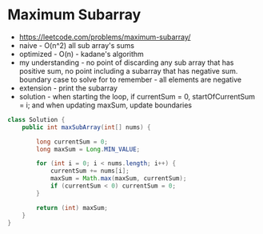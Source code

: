 # Maximum Subarray

- https://leetcode.com/problems/maximum-subarray/
- naive - O(n^2) all sub array's sums
- optimized - O(n) - kadane's algorithm
- my understanding - no point of discarding any sub array that has positive sum, no point including a subarray that has negative sum. boundary case to solve for to remember - all elements are negative
- extension - print the subarray
- solution - when starting the loop, if currentSum = 0, startOfCurrentSum = i; and when updating maxSum, update boundaries

```java
class Solution {
    public int maxSubArray(int[] nums) {

        long currentSum = 0;
        long maxSum = Long.MIN_VALUE;

        for (int i = 0; i < nums.length; i++) {
            currentSum += nums[i];
            maxSum = Math.max(maxSum, currentSum);
            if (currentSum < 0) currentSum = 0;
        }

        return (int) maxSum;
    }
}
```
